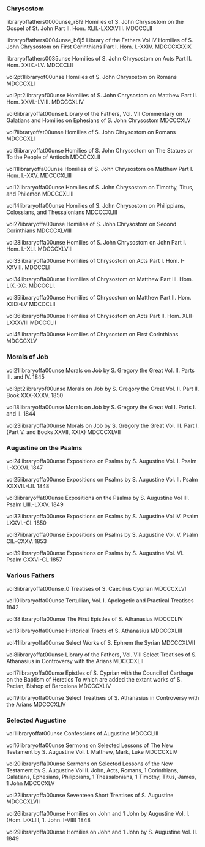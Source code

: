 ### Chrysostom

libraryoffathers0000unse_r8l9
Homilies of S. John Chrysostom on the Gospel of St. John
Part II. Hom. XLII.-LXXXVIII.
MDCCCLII

libraryoffathers0004unse_b6j5
Library of the Fathers
Vol IV
Homilies of S. John Chrysostom on First Corinthians
Part I. Hom. I.-XXIV.
MDCCCXXXIX

libraryoffathers0035unse
Homilies of S. John Chrysostom on Acts
Part II. Hom. XXIX.-LV.
MDCCCLII

vol2pt1libraryof00unse
Homilies of S. John Chrysostom on Romans
MDCCCXLI

vol2pt2libraryof00unse
Homilies of S. John Chrysostom on Matthew
Part II. Hom. XXVI.-LVIII.
MDCCCXLIV

vol6libraryoffat00unse
Library of the Fathers, Vol. VII
Commentary on Galatians and Homilies on Ephesians of S. John Chrysostom
MDCCCXLV

vol7libraryoffat00unse
Homilies of S. John Chrysostom on Romans
MDCCCXLI

vol9libraryoffat00unse
Homilies of S. John Chrysostom on The Statues or To the People of Antioch
MDCCCXLII

vol11libraryoffa00unse
Homilies of S. John Chrysostom on Matthew
Part I. Hom. I.-XXV.
MDCCCXLIII

vol12libraryoffa00unse
Homilies of S. John Chrysostom on Timothy, Titus, and Philemon
MDCCCXLIII

vol14libraryoffa00unse
Homilies of S. John Chrysostom on Philippians, Colossians, and Thessalonians
MDCCCXLIII

vol27libraryoffa00unse
Homilies of S. John Chrysostom on Second Corinthians
MDCCCXLVIII

vol28libraryoffa00unse
Homilies of S. John Chrysostom on John
Part I. Hom. I.-XLI.
MDCCCXLVIII

vol33libraryoffa00unse
Homilies of Chrysostom on Acts
Part I. Hom. I-XXVIII.
MDCCCLI

vol34libraryoffa00unse
Homilies of Chrysostom on Matthew
Part III. Hom. LIX.-XC.
MDCCCLI.

vol35libraryoffa00unse
Homilies of Chrysostom on Matthew
Part II. Hom. XXIX-LV
MDCCCLII

vol36libraryoffa00unse
Homilies of Chrysostom on Acts
Part II. Hom. XLII-LXXXVIII
MDCCCLII

vol45libraryoffa00unse
Homilies of Chrysostom on First Corinthians
MDCCCXLV








### Morals of Job

vol21libraryoffa00unse
Morals on Job by S. Gregory the Great
Vol. II. Parts III. and IV.
1845

vol3pt2libraryof00unse
Morals on Job by S. Gregory the Great
Vol. II. Part II. Book XXX-XXXV.
1850

vol18libraryoffa00unse
Morals on Job by S. Gregory the Great
Vol I. Parts I. and II.
1844

vol23libraryoffa00unse
Morals on Job by S. Gregory the Great
Vol. III. Part I. (Part V. and Books XXVII, XXIX)
MDCCCXLVII





### Augustine on the Psalms

vol24libraryoffa00unse
Expositions on Psalms by S. Augustine
Vol. I. Psalm I.-XXXVI.
1847

vol25libraryoffa00unse
Expositions on Psalms by S. Augustine
Vol. II. Psalm XXXVII.-LII.
1848

vol3libraryoffat00unse
Expositions on the Psalms by S. Augustine
Vol III. Psalm LIII.-LXXV.
1849

vol32libraryoffa00unse
Expositions on Psalms by S. Augustine
Vol IV. Psalm LXXVI.-CI.
1850

vol37libraryoffa00unse
Expositions on Psalms by S. Augustine
Vol. V. Psalm CII.-CXXV.
1853

vol39libraryoffa00unse
Expositions on Psalms by S. Augustine
Vol. VI. Psalm CXXVI-CL
1857



### Various Fathers

vol3libraryoffat00unse_0
Treatises of S. Caecilius Cyprian
MDCCCXLVI

vol10libraryoffa00unse
Tertullian, Vol. I. Apologetic and Practical Treatises
1842

vol38libraryoffa00unse
The First Epistles of S. Athanasius
MDCCCLIV

vol13libraryoffa00unse
Historical Tracts of S. Athanasius
MDCCCXLIII

vol41libraryoffa00unse
Select Works of S. Ephrem the Syrian
MDCCCXLVII

vol8libraryoffat00unse
Library of the Fathers, Vol. VIII
Select Treatises of S. Athanasius in Controversy with the Arians
MDCCCXLII

vol17libraryoffa00unse
Epistles of S. Cyprian with the Council of Carthage on the Baptism of Heretics
To which are added the extant works of S. Pacian, Bishop of Barcelona
MDCCCXLIV

vol19libraryoffa00unse
Select Treatises of S. Athanasius in Controversy with the Arians
MDCCCXLIV





### Selected Augustine

vol1libraryoffat00unse
Confessions of Augustine
MDCCCLIII

vol16libraryoffa00unse
Sermons on Selected Lessons of The New Testament by S. Augustine
Vol. I. Matthew, Mark, Luke
MDCCCXLIV

vol20libraryoffa00unse
Sermons on Selected Lessons of the New Testament by S. Augustine
Vol II. John, Acts, Romans, 1 Corinthians, Galatians, Ephesians, Philippians, 1 Thessalonians, 1 Timothy, Titus, James, 1 John
MDCCCXLV

vol22libraryoffa00unse
Seventeen Short Treatises of S. Augustine
MDCCCXLVII

vol26libraryoffa00unse
Homilies on John and 1 John by Augustine
Vol. I. (Hom. L-XLIII, 1. John. I-VIII)
1848

vol29libraryoffa00unse
Homilies on John and 1 John by S. Augustine
Vol. II.
1849
